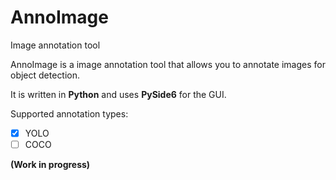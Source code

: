 # AnnoImage

Image annotation tool

AnnoImage is a image annotation tool that allows you to annotate images for object detection.

It is written in **Python** and uses **PySide6** for the GUI.

Supported annotation types:
- [x] YOLO
- [ ] COCO

**(Work in progress)**
